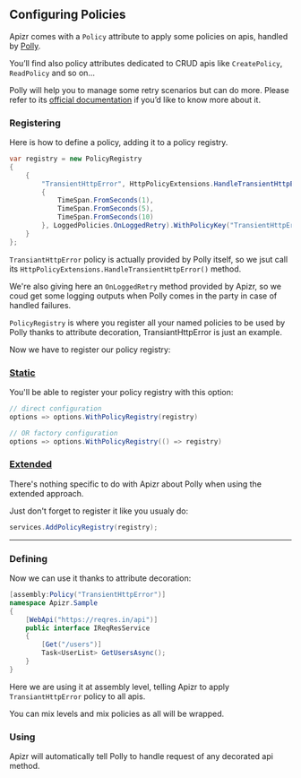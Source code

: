 ﻿## Configuring Policies

Apizr comes with a `Policy` attribute to apply some policies on apis, handled by [Polly](https://github.com/App-vNext/Polly).

You’ll find also policy attributes dedicated to CRUD apis like `CreatePolicy`, `ReadPolicy` and so on…

Polly will help you to manage some retry scenarios but can do more. Please refer to its [official documentation](https://github.com/App-vNext/Polly) if you’d like to know more about it.

### Registering

Here is how to define a policy, adding it to a policy registry.

```csharp
var registry = new PolicyRegistry
{
    {
        "TransientHttpError", HttpPolicyExtensions.HandleTransientHttpError().WaitAndRetryAsync(new[]
        {
            TimeSpan.FromSeconds(1),
            TimeSpan.FromSeconds(5),
            TimeSpan.FromSeconds(10)
        }, LoggedPolicies.OnLoggedRetry).WithPolicyKey("TransientHttpError")
    }
};
```

`TransiantHttpError` policy is actually provided by Polly itself, so we jsut call its `HttpPolicyExtensions.HandleTransientHttpError()` method.

We're also giving here an `OnLoggedRetry` method provided by Apizr, so we coud get some logging outputs when Polly comes in the party in case of handled failures.

`PolicyRegistry` is where you register all your named policies to be used by Polly thanks to attribute decoration, TransiantHttpError is just an example.

Now we have to register our policy registry:

### [Static](#tab/tabid-static)

You'll be able to register your policy registry with this option:

```csharp
// direct configuration
options => options.WithPolicyRegistry(registry)

// OR factory configuration
options => options.WithPolicyRegistry(() => registry)
```

### [Extended](#tab/tabid-extended)

There's nothing specific to do with Apizr about Polly when using the extended approach.

Just don't forget to register it like you usualy do:

```csharp
services.AddPolicyRegistry(registry);
```

***

### Defining

Now we can use it thanks to attribute decoration:

```csharp
[assembly:Policy("TransientHttpError")]
namespace Apizr.Sample
{
    [WebApi("https://reqres.in/api")]
    public interface IReqResService
    {
        [Get("/users")]
        Task<UserList> GetUsersAsync();
    }
}
```

Here we are using it at assembly level, telling Apizr to apply `TransiantHttpError` policy to all apis.

You can mix levels and mix policies as all will be wrapped.

### Using

Apizr will automatically tell Polly to handle request of any decorated api method.